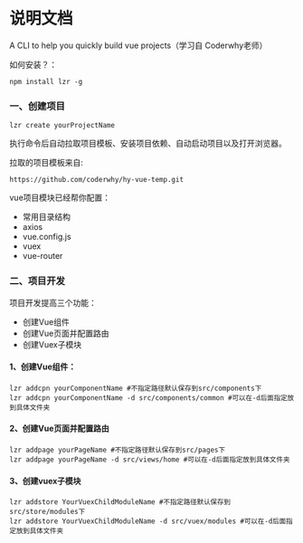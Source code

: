 # 说明文档
A CLI to help you quickly build vue projects（学习自 Coderwhy老师）

如何安装？：

````
npm install lzr -g
````

### 一、创建项目

````
lzr create yourProjectName
````

执行命令后自动拉取项目模板、安装项目依赖、自动启动项目以及打开浏览器。

拉取的项目模板来自:

````
https://github.com/coderwhy/hy-vue-temp.git
````

vue项目模块已经帮你配置：

- 常用目录结构
- axios
- vue.config.js
- vuex
- vue-router

### 二、项目开发

项目开发提高三个功能：

- 创建Vue组件
- 创建Vue页面并配置路由
- 创建Vuex子模块

#### 1、创建Vue组件：

````
lzr addcpn yourComponentName #不指定路径默认保存到src/components下
lzr addcpn yourComponentName -d src/components/common #可以在-d后面指定放到具体文件夹
````



#### 2、创建Vue页面并配置路由

````
lzr addpage yourPageName #不指定路径默认保存到src/pages下
lzr addpage yourPageName -d src/views/home #可以在-d后面指定放到具体文件夹
````



#### 3、创建vuex子模块

````
lzr addstore YourVuexChildModuleName #不指定路径默认保存到src/store/modules下
lzr addstore YourVuexChildModuleName -d src/vuex/modules #可以在-d后面指定放到具体文件夹
````

